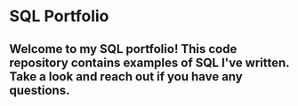 # SQL Portfolio
## Welcome to my SQL portfolio! This code repository contains examples of SQL I've written. Take a look and reach out if you have any questions.
